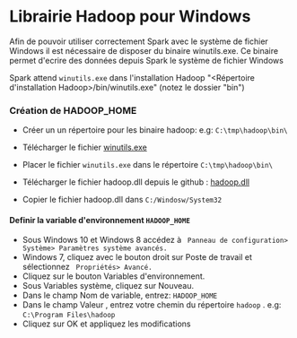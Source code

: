 # Librairie Hadoop pour Windows

Afin de pouvoir utiliser correctement Spark avec le système de fichier Windows il est nécessaire de disposer du binaire winutils.exe.
Ce binaire permet d'ecrire des données depuis Spark le système de fichier Windows

Spark attend ```winutils.exe``` dans l'installation Hadoop "<Répertoire d'installation Hadoop>/bin/winutils.exe" (notez le dossier "bin")

### Création de HADOOP_HOME

- Créer un un répertoire pour les binaire hadoop: e.g: ```C:\tmp\hadoop\bin\```
- Télécharger le fichier [winutils.exe](https://github.com/yacineab/ESGI-spark-core/blob/master/hadoop/bin/winutils.exe "hadoop home")
- Placer le fichier ```winutils.exe``` dans le répertoire ```C:\tmp\hadoop\bin\```

- Télécharger le fichier hadoop.dll depuis le github : [hadoop.dll](https://github.com/yacineab/ESGI-spark-core/blob/master/hadoop/bin/hadoop.dll "Download Hadoop.dll")  
-	Copier le fichier hadoop.dll dans `C:/Windosw/System32`



#### Definir la variable d'environnement ```HADOOP_HOME```

- Sous Windows 10 et Windows 8 accédez à ``` Panneau de configuration> Système> Paramètres système avancés.```
- Windows 7, cliquez avec le bouton droit sur Poste de travail et sélectionnez ``` Propriétés> Avancé.```
- Cliquez sur le bouton Variables d'environnement.
- Sous Variables système, cliquez sur Nouveau.
- Dans le champ Nom de variable, entrez: ```HADOOP_HOME ```
- Dans le champ Valeur , entrez votre chemin du répertoire ```hadoop``` . e.g: ```C:\Program Files\hadoop```
- Cliquez sur OK et appliquez les modifications 


